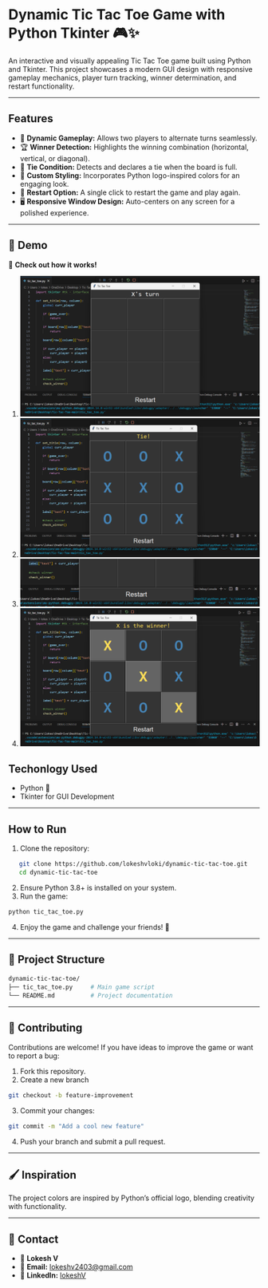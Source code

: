 # Dynamic Tic Tac Toe Game with Python Tkinter 🎮✨
An interactive and visually appealing Tic Tac Toe game built using Python and Tkinter. This project showcases a modern GUI design with responsive gameplay mechanics, player turn tracking, winner determination, and restart functionality.

---

## Features

* 🔄 **Dynamic Gameplay:** Allows two players to alternate turns seamlessly.
* 🏆 **Winner Detection:** Highlights the winning combination (horizontal, vertical, or diagonal).
* 🤝 **Tie Condition:** Detects and declares a tie when the board is full.
* 🎨 **Custom Styling:** Incorporates Python logo-inspired colors for an engaging look.
* 🚀 **Restart Option:** A single click to restart the game and play again.
* 🖥️ **Responsive Window Design:** Auto-centers on any screen for a polished experience.

---

## 🎥 Demo
👀 **Check out how it works!**
1. ![Empty Grid](empty.png)
2. ![Tie Condition](tie.png)
3. ![Restart Option](restart.png)
4. ![Winner Detection](winner.png)


## Techonlogy Used
* Python 🐍
* Tkinter for GUI Development

---

## How to Run
1. Clone the repository:
```bash
   git clone https://github.com/lokeshvloki/dynamic-tic-tac-toe.git
   cd dynamic-tic-tac-toe  
```
2. Ensure Python 3.8+ is installed on your system.
3. Run the game:
```bash
python tic_tac_toe.py
```
4. Enjoy the game and challenge your friends! 🎉

---

## 📂 Project Structure
```bash
dynamic-tic-tac-toe/
├── tic_tac_toe.py     # Main game script 
└── README.md          # Project documentation
```

---

## 🤝 Contributing
Contributions are welcome! If you have ideas to improve the game or want to report a bug:

1. Fork this repository.
2. Create a new branch
```bash
git checkout -b feature-improvement  
```
3. Commit your changes:
```bash
git commit -m "Add a cool new feature"
```
4. Push your branch and submit a pull request.

---

## 🖌️ Inspiration
The project colors are inspired by Python’s official logo, blending creativity with functionality.

---

## 📧 Contact
- 👤 **Lokesh V**
- 📧 **Email:** lokeshv2403@gmail.com
- 📂 **LinkedIn:** [lokeshV](https://www.linkedin.com/in/lokesh-v-13873a284?utm_source=share&utm_campaign=share_via&utm_content=profile&utm_medium=android_app)

